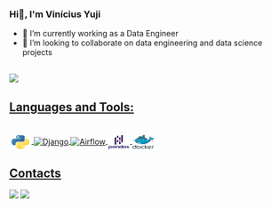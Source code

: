 ### Hi👋, I'm Vinícius Yuji
- 🔭 I’m currently working as a Data Engineer
- 🤝 I’m looking to collaborate on data engineering and data science projects


## <div>
  <a href="https://github.com/viniyuji">
  <img height="120em" src="https://github-readme-stats.vercel.app/api/top-langs/?username=viniyuji&layout=compact&langs_count=7&theme=dark"/>
</div>


## Languages and Tools:
<div style="display: inline_block"><br>
    <img align="center" alt="Python" height="30" width="40" src="https://raw.githubusercontent.com/devicons/devicon/master/icons/python/python-original.svg">
    <img align="center" alt="Django" height="30" width="40" src="https://www.svgrepo.com/show/349341/djangoproject.svg">
    <img align="center" alt="Airflow" height="30" width="40" src="https://www.svgrepo.com/show/353380/airflow.svg">
    <img align="center" alt="Airflow" height="30" width="40" src="https://raw.githubusercontent.com/devicons/devicon/1119b9f84c0290e0f0b38982099a2bd027a48bf1/icons/pandas/pandas-original-wordmark.svg">
    <img align="center" alt="Docker" height="30" width="40" src="https://raw.githubusercontent.com/devicons/devicon/master/icons/docker/docker-original-wordmark.svg">
</div>

  
## Contacts
<div>    
    <a href = "mailto:viyugui@gmail.com"><img src="https://img.shields.io/badge/-Gmail-%23333?style=for-the-badge&logo=gmail&logoColor=white" target="_blank"></a>
    <a href="https://www.linkedin.com/in/vin%C3%ADcius-yuji-guima-901345185/" target="_blank"><img src="https://img.shields.io/badge/-LinkedIn-%230077B5?style=for-the-badge&logo=linkedin&logoColor=white" target="_blank"></a>  
</div>
